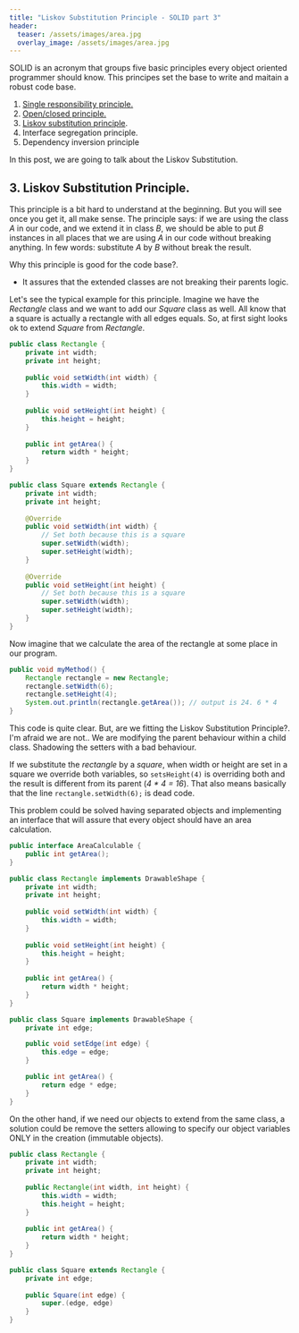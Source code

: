 ```yaml
---
title: "Liskov Substitution Principle - SOLID part 3"
header:
  teaser: /assets/images/area.jpg
  overlay_image: /assets/images/area.jpg
---
```


SOLID is an acronym that groups five basic principles every object oriented programmer should know. This principes set the base to write and maitain a robust code base.

1. [Single responsibility principle.](../2018-04-30-SOLID-S.md)
2. [Open/closed principle.](../2018-05-03-SOLID-O.md)
3. [Liskov substitution principle](../2018-05-04-SOLID-L.md).
4. Interface segregation principle.
5. Dependency inversion principle

In this post, we are going to talk about the Liskov Substitution.

## 3. Liskov Substitution Principle.

This principle is a bit hard to understand at the beginning. But you will see once you get it, all make sense. The principle says: if we are using the class _A_ in our code, and we extend it in class _B_, we should be able to put _B_ instances in all places that we are using _A_ in our code without breaking anything. In few words: substitute _A_ by _B_ without break the result.

Why this principle is good for the code base?.
- It assures that the extended classes are not breaking their parents logic.

Let's see the typical example for this principle. Imagine we have the _Rectangle_ class and we want to add our _Square_ class as well. All know that a square is actually a rectangle with all edges equals. So, at first sight looks ok to extend _Square_ from _Rectangle_.


```java
public class Rectangle {
	private int width;
    private int height;
 
    public void setWidth(int width) {
        this.width = width;
    }
 
    public void setHeight(int height) {
        this.height = height;
    }
 
    public int getArea() {
        return width * height;
    }
}
```

```java
public class Square extends Rectangle {
	private int width;
    private int height;
 
 	@Override
    public void setWidth(int width) {
    	// Set both because this is a square
        super.setWidth(width);
        super.setHeight(width);
    }
 
 	@Override
    public void setHeight(int height) {
    	// Set both because this is a square
        super.setWidth(width);
        super.setHeight(width);
    }
}
```

Now imagine that we calculate the area of the rectangle at some place in our program.

```java
public void myMethod() {
	Rectangle rectangle = new Rectangle;
	rectangle.setWidth(6);
    rectangle.setHeight(4);
	System.out.println(rectangle.getArea()); // output is 24. 6 * 4
}
```

This code is quite clear. But, are we fitting the Liskov Substitution Principle?. I'm afraid we are not.. We are modifying the parent behaviour within a child class. Shadowing the setters with a bad behaviour. 

If we substitute the _rectangle_ by a _square_, when width or height are set in a square we override both variables, so `setsHeight(4)` is overriding both and the result is different from its parent (_4 * 4 = 16_). That also means basically that the line `rectangle.setWidth(6);` is dead code.

This problem could be solved having separated objects and implementing an interface that will assure that every object should have an area calculation.

```java
public interface AreaCalculable {
	public int getArea();
}
```

```java
public class Rectangle implements DrawableShape {
	private int width;
    private int height;
 
    public void setWidth(int width) {
        this.width = width;
    }
 
    public void setHeight(int height) {
        this.height = height;
    }
 
    public int getArea() {
        return width * height;
    }
}

```

```java
public class Square implements DrawableShape {
	private int edge;

	public void setEdge(int edge) {
		this.edge = edge;
	}

	public int getArea() {
		return edge * edge;
	}
}
```

On the other hand, if we need our objects to extend from the same class, a solution could be remove the setters allowing to specify our object variables ONLY in the creation (immutable objects).

```java
public class Rectangle {
	private int width;
    private int height;
 
 	public Rectangle(int width, int height) {
 		this.width = width;
 		this.height = height;
 	}
    
    public int getArea() {
        return width * height;
    }
}
```

```java
public class Square extends Rectangle {
	private int edge;
 
 	public Square(int edge) {
 		super.(edge, edge)
 	}
}
```
